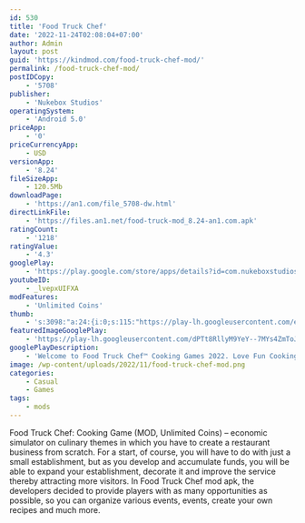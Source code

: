 ```yaml
---
id: 530
title: 'Food Truck Chef'
date: '2022-11-24T02:08:04+07:00'
author: Admin
layout: post
guid: 'https://kindmod.com/food-truck-chef-mod/'
permalink: /food-truck-chef-mod/
postIDCopy:
    - '5708'
publisher:
    - 'Nukebox Studios'
operatingSystem:
    - 'Android 5.0'
priceApp:
    - '0'
priceCurrencyApp:
    - USD
versionApp:
    - '8.24'
fileSizeApp:
    - 120.5Mb
downloadPage:
    - 'https://an1.com/file_5708-dw.html'
directLinkFile:
    - 'https://files.an1.net/food-truck-mod_8.24-an1.com.apk'
ratingCount:
    - '1218'
ratingValue:
    - '4.3'
googlePlay:
    - 'https://play.google.com/store/apps/details?id=com.nukeboxstudios.foodtruckchef'
youtubeID:
    - _lvepxUIFXA
modFeatures:
    - 'Unlimited Coins'
thumb:
    - 's:3098:"a:24:{i:0;s:115:"https://play-lh.googleusercontent.com/eq-Gv6d6gNmrkC6wrfktnr4kAQnS3_hRBmZSFQXC7U1FGBaWlcH03CybvpU9261S30I=w526-h296";i:1;s:115:"https://play-lh.googleusercontent.com/EI_k1-o3w6T-58lEaLJlZ3VxsvntxfSrNy5y5jfgWajHepe_LfJklaKMLg33l1zc1hc=w526-h296";i:2;s:116:"https://play-lh.googleusercontent.com/5gwMbs91PeQqnW8J_ytcRAJFnpKBRVJJNShIMjyp7JGPgPRIacZg5JDmwqdYUwPYFZxU=w526-h296";i:3;s:115:"https://play-lh.googleusercontent.com/oKdGOWDU5_ZEJDVF2vLWgdtU50ZWNk3LIzPvPqcClbeKvQLPr0pstxodOFlYOwwbtd8=w526-h296";i:4;s:115:"https://play-lh.googleusercontent.com/FuBP6cZ8p49lFCM0dP4CqLOILTZ6ASV9pVa_EKEd6zYajtxkxLBCYbVvBAqO_cyl5zw=w526-h296";i:5;s:114:"https://play-lh.googleusercontent.com/21V_jH27zjjNPrmeiHGtm6oaEPvB-tV2MaouEOUuvfHCJSwEHLMVpIqdHef7LSBlUw=w526-h296";i:6;s:115:"https://play-lh.googleusercontent.com/5cLsAO-2Eilryepd62lQRG507v5j6Rz-d4Uonc8YBM6hu0cl668J8YJbrjWJ_GjjtDc=w526-h296";i:7;s:116:"https://play-lh.googleusercontent.com/5WYa2XVA9uISJThE64Y1WQva2b_RAz--Put7MqKs_bhEzwR8NElSzYANMR8YAcJIIlih=w526-h296";i:8;s:116:"https://play-lh.googleusercontent.com/DV6ckDdN9dlL9qXcY179N5m9XMKSJTxrRk1QnISWPuI6tlMeEpxzeXS8S2UWJTwb09Ne=w526-h296";i:9;s:116:"https://play-lh.googleusercontent.com/hBugvjJMuDL38xFyzUKmRBBk7MZn-nsCzd7pXAlwRzOfTOQH0ijonlCL0q2tH44nJRK7=w526-h296";i:10;s:116:"https://play-lh.googleusercontent.com/OiqjxaBMQctngeE09zt8gWer8PVZcn2UhMR2ZhODhAlJ3BZveqDgkiwGbvSJq4jTm4Rd=w526-h296";i:11;s:115:"https://play-lh.googleusercontent.com/LYPm4lDAoI91qZgSD69XBY8N2Qhsw5m5S5wPuum71oq8teixg9poAOAnse_6VCyiJH0=w526-h296";i:12;s:115:"https://play-lh.googleusercontent.com/yMy6auHfPFjw7EASWaQDZM-xSNTb2CpsrLJQVnk1T9oNmCVReSsq3OXaaze0wszXDIU=w526-h296";i:13;s:114:"https://play-lh.googleusercontent.com/jkLnH_trazQEkhK7cZBTy3vNrdXDE7lwKitZWZlFe-rErAs7kx9V4Nol7lBSJF9rEg=w526-h296";i:14;s:115:"https://play-lh.googleusercontent.com/5h-ATU3R77E9VAZNLAD1UFf0Bz8vz0vz__fwtLFgx0fBfSwdS0ICHi1b44lSuzGzSM0=w526-h296";i:15;s:115:"https://play-lh.googleusercontent.com/TwdZm8Oty4BzJFSP8GlMhCyPjg_GwNOzInJHQ3b5SOehiVPEH8Nq7tol_LObmsDbV6s=w526-h296";i:16;s:116:"https://play-lh.googleusercontent.com/jsno5LHUI1rnDB8nVge6kgxzyxOJg5GhWtcsFtn2kXeOqEiybPCA4D6uJYmpLZANSV-6=w526-h296";i:17;s:114:"https://play-lh.googleusercontent.com/ehzTOAkVEb6UR424vkcTzHhlO_gAyjgfaEwCUDBYQI7RP4htP0rn-AROMrbqPlhqDQ=w526-h296";i:18;s:116:"https://play-lh.googleusercontent.com/F4Vq4lH2nrQ8xMUP3lyQ4iciIvNHuzw_bmf3IpzJN606cEsAD_CndTLRIyISWjdS1Wqf=w526-h296";i:19;s:116:"https://play-lh.googleusercontent.com/o5rZeQUm6bqE2-Kn18PBeaEmWB1fGAF9ySclx8Uro8-SgwJlyHOYuHdzuWE3PqSxlDBW=w526-h296";i:20;s:116:"https://play-lh.googleusercontent.com/Szc38pD-NH5CYOzg9VQj7Cc9xvNuKious50fGQQ7ZQXu5HRO2etJjBSHNDMth1MIgD2w=w526-h296";i:21;s:115:"https://play-lh.googleusercontent.com/U1HpY_JiYYd1PTzxMUNv69dKQFGUTepzWhRL2VucRRETJOyISJ40rvhoxR8jkQ_wawk=w526-h296";i:22;s:114:"https://play-lh.googleusercontent.com/QV4AymqTGNuqMvYMf9PwMfxAEurfVHrw9LveVkSeE4DxiWtJoCOCjX1FszCti1dwwg=w526-h296";i:23;s:115:"https://play-lh.googleusercontent.com/cyzoH0-vtGxbKnI-t7omLjQXWPQJMIaGZIa1PKMVrbn4OlPwceqv4UiWXM3q-W8I_d0=w526-h296";}";'
featuredImageGooglePlay:
    - 'https://play-lh.googleusercontent.com/dPTt8RllyM9YeY--7MYs4ZmToJL4xoMw87qJMt9tFNoKPNLel5Qb2uP5XehWDjFvug'
googlePlayDescription:
    - 'Welcome to Food Truck Chef™ Cooking Games 2022. Love Fun Cooking Games ? Then join the master chef Emily. , on her cooking adventure and cook tons of delicious tacos, falafel, asmr food, sushi, fast food & pizza in Flo & Emily''s Restaurant at this delicious diner restaurant time management games.'
image: /wp-content/uploads/2022/11/food-truck-chef-mod.png
categories:
    - Casual
    - Games
tags:
    - mods
---
```


Food Truck Chef: Cooking Game (MOD, Unlimited Coins) – economic simulator on culinary themes in which you have to create a restaurant business from scratch. For a start, of course, you will have to do with just a small establishment, but as you develop and accumulate funds, you will be able to expand your establishment, decorate it and improve the service thereby attracting more visitors. In Food Truck Chef mod apk, the developers decided to provide players with as many opportunities as possible, so you can organize various events, events, create your own recipes and much more.